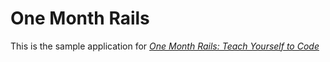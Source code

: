 # One Month Rails

This is the sample application for
[*One Month Rails: Teach Yourself to Code*](http://onemonthrails.com)


